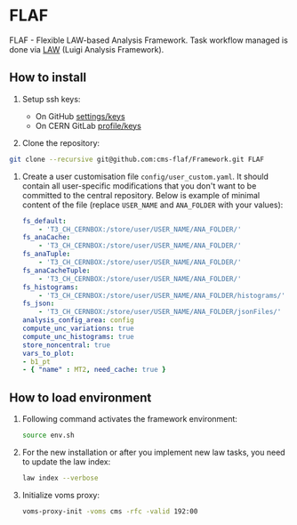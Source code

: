 # FLAF

FLAF - Flexible LAW-based Analysis Framework.
Task workflow managed is done via [LAW](https://github.com/riga/law) (Luigi Analysis Framework).

## How to install
1. Setup ssh keys:
    - On GitHub [settings/keys](https://github.com/settings/keys)
    - On CERN GitLab [profile/keys](https://gitlab.cern.ch/-/profile/keys)

1. Clone the repository:
  ```sh
  git clone --recursive git@github.com:cms-flaf/Framework.git FLAF
  ```

1. Create a user customisation file `config/user_custom.yaml`. It should contain all user-specific modifications that you don't want to be committed to the central repository. Below is example of minimal content of the file (replace `USER_NAME` and `ANA_FOLDER` with your values):
    ```yaml
    fs_default:
        - 'T3_CH_CERNBOX:/store/user/USER_NAME/ANA_FOLDER/'
    fs_anaCache:
        - 'T3_CH_CERNBOX:/store/user/USER_NAME/ANA_FOLDER/'
    fs_anaTuple:
        - 'T3_CH_CERNBOX:/store/user/USER_NAME/ANA_FOLDER/'
    fs_anaCacheTuple:
        - 'T3_CH_CERNBOX:/store/user/USER_NAME/ANA_FOLDER/'
    fs_histograms:
        - 'T3_CH_CERNBOX:/store/user/USER_NAME/ANA_FOLDER/histograms/'
    fs_json:
        - 'T3_CH_CERNBOX:/store/user/USER_NAME/ANA_FOLDER/jsonFiles/'
    analysis_config_area: config
    compute_unc_variations: true
    compute_unc_histograms: true
    store_noncentral: true
    vars_to_plot:
    - b1_pt
    - { "name" : MT2, need_cache: true }
    ```

## How to load environment
1. Following command activates the framework environment:
    ```sh
    source env.sh
    ```

1. For the new installation or after you implement new law tasks, you need to update the law index:
    ```sh
    law index --verbose
    ```

1. Initialize voms proxy:
    ```sh
    voms-proxy-init -voms cms -rfc -valid 192:00
    ```

